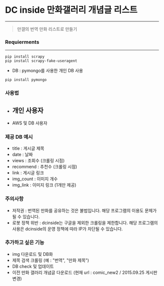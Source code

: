 # DC inside 만화갤러리 개념글 리스트
---

> 만갤의 번역 만화 리스트로 만들기


### Requierments
---

```
pip install scrapy
pip install scrapy-fake-useragent
```
- DB : pymongo를 사용한 개인 DB 사용

```
pip install pymongo
```

### 사용법
- 개인 사용자
  -
- AWS 및 DB 사용자


### 제공 DB 예시
- title : 게시글 제목
- date : 날짜
- views : 조회수 (크롤링 시점)
- recommend : 추천수 (크롤링 시점)
- link : 게시글 링크
- img_count : 이미지 개수
- img_link : 이미지 링크 (1개만 제공)


### 주의사항
- 저작권 : 번역된 만화를 공유하는 것은 불법입니다. 해당 프로그램의 이용도 문제가 될 수 있습니다.
- 로봇 정책 위반 : dcinside는 구글을 제외한 크롤링을 제한합니다. 해당 프로그램의 사용은 dcinside의 운영 정책에 따라 IP가 차단될 수 있습니다.


### 추가하고 싶은 기능
- img 다운로드 및 DB화
- 제목 검색 크롤링 (예 : "번역", "만화 제목")
- DB check 및 업데이트
- 이전 만화 갤러리 개념글 다운로드 (현재 url : comic_new2 / 2015.09.25 게시판 변경)
